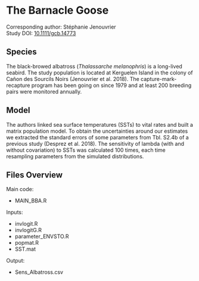 
# The Barnacle Goose

Corresponding author: Stéphanie Jenouvrier  
Study DOI: [10.1111/gcb.14773](https://doi.org/10.1111/gcb.14773)

## Species

The black-browed albatross (_Thalassarche melanophris_) is a long-lived seabird. The study population is located at Kerguelen Island in the colony of Cañon des Sourcils Noirs (Jenouvrier et al. 2018). The capture-mark-recapture program has been going on since 1979 and at least 200 breeding pairs were monitored annually.

## Model

The authors linked sea surface temperatures (SSTs) to vital rates and built a matrix population model. To obtain the uncertainties around our estimates we extracted the standard errors of some parameters from Tbl. S2.4b of a previous study (Desprez et al. 2018). The sensitivity of lambda (with and without covariation) to SSTs was calculated 100 times, each time resampling parameters from the simulated distributions.

## Files Overview

Main code:
- MAIN_BBA.R

Inputs:
- invlogit.R
- invlogitG.R
- parameter_ENVSTO.R
- popmat.R
- SST.mat

Output:
- Sens_Albatross.csv


